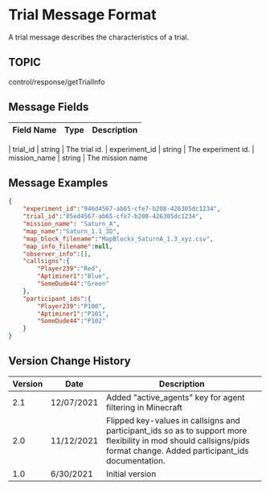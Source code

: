 # Trial Message Format
A trial message describes the characteristics of a trial.  

## TOPIC

control/response/getTrialInfo


## Message Fields

| Field Name | Type | Description|
 --- | --- | ---

| trial_id | string | The trial id.
| experiment_id | string | The experiment id.
| mission_name | string | The mission name

## Message Examples
```json
{ 
	"experiment_id":"946d4567-ab65-cfe7-b208-426305dc1234",
    "trial_id":"85ed4567-ab65-cfe7-b208-426305dc1234",
   	"mission_name": "Saturn_A",
	"map_name":"Saturn_1.1_3D",
	"map_block_filename":"MapBlocks_SaturnA_1.3_xyz.csv",
	"map_info_filename":null,
	"observer_info":[],
	"callsigns":{
		"Player239":"Red",
		"Aptiminer1":"Blue",
		"SomeDude44":"Green"
	},
	"participant_ids":{
		"Player239":"P100",
		"Aptiminer1":"P101",
		"SomeDude44":"P102"
	}
}
```

## Version Change History
| Version | Date | Description | 
| --- | --- | --- |
2.1 | 12/07/2021 | Added "active_agents" key for agent filtering in Minecraft
2.0 | 11/12/2021 | Flipped key-values in callsigns and participant_ids so as to support more flexibility in mod should callsigns/pids format change. Added participant_ids documentation.
1.0 | 6/30/2021 | Initial version
